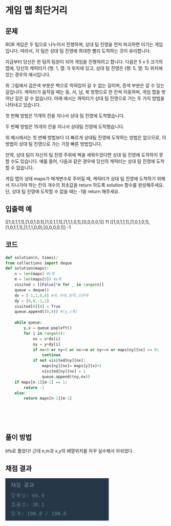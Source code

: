# 게임 맵 최단거리

## 문제
ROR 게임은 두 팀으로 나누어서 진행하며, 상대 팀 진영을 먼저 파괴하면 이기는 게임입니다. 따라서, 각 팀은 상대 팀 진영에 최대한 빨리 도착하는 것이 유리합니다.

지금부터 당신은 한 팀의 팀원이 되어 게임을 진행하려고 합니다. 다음은 5 x 5 크기의 맵에, 당신의 캐릭터가 (행: 1, 열: 1) 위치에 있고, 상대 팀 진영은 (행: 5, 열: 5) 위치에 있는 경우의 예시입니다.


위 그림에서 검은색 부분은 벽으로 막혀있어 갈 수 없는 길이며, 흰색 부분은 갈 수 있는 길입니다. 캐릭터가 움직일 때는 동, 서, 남, 북 방향으로 한 칸씩 이동하며, 게임 맵을 벗어난 길은 갈 수 없습니다.
아래 예시는 캐릭터가 상대 팀 진영으로 가는 두 가지 방법을 나타내고 있습니다.

첫 번째 방법은 11개의 칸을 지나서 상대 팀 진영에 도착했습니다.

두 번째 방법은 15개의 칸을 지나서 상대팀 진영에 도착했습니다.

위 예시에서는 첫 번째 방법보다 더 빠르게 상대팀 진영에 도착하는 방법은 없으므로, 이 방법이 상대 팀 진영으로 가는 가장 빠른 방법입니다.

만약, 상대 팀이 자신의 팀 진영 주위에 벽을 세워두었다면 상대 팀 진영에 도착하지 못할 수도 있습니다. 예를 들어, 다음과 같은 경우에 당신의 캐릭터는 상대 팀 진영에 도착할 수 없습니다.


게임 맵의 상태 maps가 매개변수로 주어질 때, 캐릭터가 상대 팀 진영에 도착하기 위해서 지나가야 하는 칸의 개수의 최솟값을 return 하도록 solution 함수를 완성해주세요. 단, 상대 팀 진영에 도착할 수 없을 때는 -1을 return 해주세요.
## 입출력 예
[[1,0,1,1,1],[1,0,1,0,1],[1,0,1,1,1],[1,1,1,0,1],[0,0,0,0,1]]	11
[[1,0,1,1,1],[1,0,1,0,1],[1,0,1,1,1],[1,1,1,0,0],[0,0,0,0,1]]	-1
## 코드
```python
def solution(n, times):
from collections import deque
def solution(maps):
    n = len(maps) #y축
    m = len(maps[0]) #x축
    visited = [[False]*m for _ in range(n)]
    queue = deque()
    dx = [-1,1,0,0] #위,아래,왼쪽,오른쪽
    dy = [0,0,-1,1]
    visited[0][0] = True
    queue.append((0,0)) #(y,x축)
    
    while queue:
        y,x = queue.popleft()
        for i in range(4):
            nx = x+dx[i]
            ny = y+dy[i]
            if nx<0 or ny<0 or nx>=m or ny>=n or maps[ny][nx] == 0:
                continue
            if not visited[ny][nx]:
                maps[ny][nx]= maps[y][x]+1
                visited[ny][nx] = 1
                queue.append((ny,nx))
    if maps[n-1][m-1] == 1:
        return -1
    else:
        return maps[n-1][m-1]
                


    
```
## 풀이 방법
bfs로 풀었다! 근데 n,m과 x,y의 배열위치를 자꾸 실수해서 아쉬었다.


## 채점 결과
![image](result.png)
